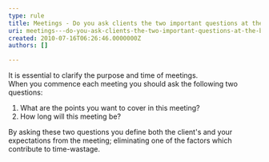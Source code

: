 ```yaml
---
type: rule
title: Meetings - Do you ask clients the two important questions at the beginning of each meeting?
uri: meetings---do-you-ask-clients-the-two-important-questions-at-the-beginning-of-each-meeting
created: 2010-07-16T06:26:46.0000000Z
authors: []

---
```




<span class='intro'> It is essential to clarify the purpose and time of meetings.<br>
When you commence each meeting you should ask the following two questions&#58;
 </span>


  <ol>
    <li>What are the points you want to cover in this meeting? </li>
    <li>How long will this meeting be? </li>
</ol>
<p>By asking these two questions you define both the client's and your expectations from the meeting; eliminating one of the factors which contribute to time-wastage.</p>



